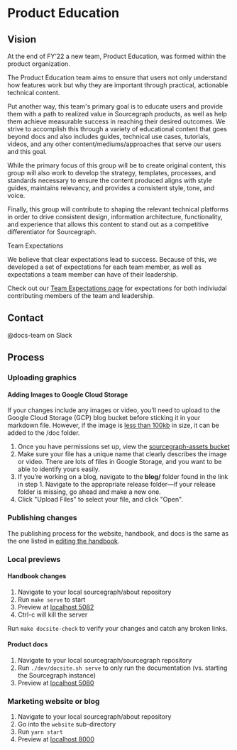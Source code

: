 # Product Education

## Vision

At the end of FY’22 a new team, Product Education, was formed within the product organization.

The Product Education team aims to ensure that users not only understand how features work but why they are important through practical, actionable technical content.

Put another way, this team's primary goal is to educate users and provide them with a path to realized value in Sourcegraph products, as well as help them achieve measurable success in reaching their desired outcomes. We strive to accomplish this through a variety of educational content that goes beyond docs and also includes guides, technical use cases, tutorials, videos, and any other content/mediums/approaches that serve our users and this goal.

While the primary focus of this group will be to create original content, this group will also work to develop the strategy, templates, processes, and standards necessary to ensure the content produced aligns with style guides, maintains relevancy, and provides a consistent style, tone, and voice.

Finally, this group will contribute to shaping the relevant technical platforms in order to drive consistent design, information architecture, functionality, and experience that allows this content to stand out as a competitive differentiator for Sourcegraph.

Team Expectations

We believe that clear expectations lead to success. Because of this, we developed a set of expectations for each team member, as well as expectations a team member can have of their leadership.

Check out our [Team Expectations page](pe-team-expectations.md) for expectations for both indiviudal contributing members of the team and leadership.

## Contact

@docs-team on Slack

## Process

### Uploading graphics

#### Adding Images to Google Cloud Storage

If your changes include any images or video, you’ll need to upload to the Google Cloud Storage (GCP) blog bucket before sticking it in your markdown file. However, if the image is [less than 100kb](https://sourcegraph.com/github.com/sourcegraph/sourcegraph/-/blob/doc/dev/documentation.md#adding-images-to-the-documentation) in size, it can be added to the /doc folder.

1. Once you have permissions set up, view the [sourcegraph-assets bucket](https://console.cloud.google.com/storage/browser/sourcegraph-assets/?project=sourcegraph-de&folder=true&organizationId=true_)
1. Make sure your file has a unique name that clearly describes the image or video. There are lots of files in Google Storage, and you want to be able to identify yours easily.
1. If you’re working on a blog, navigate to the **blog/** folder found in the link in step 1. Navigate to the appropriate release folder—if your release folder is missing, go ahead and make a new one.
1. Click "Upload Files" to select your file, and click "Open".

### Publishing changes

The publishing process for the website, handbook, and docs is the same as the one listed in [editing the handbook](../../../../handbook/editing/index.md).

### Local previews

#### Handbook changes

1. Navigate to your local sourcegraph/about repository
1. Run `make serve` to start
1. Preview at [localhost 5082](http://localhost:5082/)
1. Ctrl-c will kill the server

Run `make docsite-check` to verify your changes and catch any broken links.

#### Product docs

1. Navigate to your local sourcegraph/sourcegraph repository
1. Run `./dev/docsite.sh serve` to only run the documentation (vs. starting the Sourcegraph instance)
1. Preview at [localhost 5080](http://localhost:5080/)

### Marketing website or blog

1. Navigate to your local sourcegraph/about repository
1. Go into the `website` sub-directory
1. Run `yarn start`
1. Preview at [localhost 8000](http://localhost:8000/)

